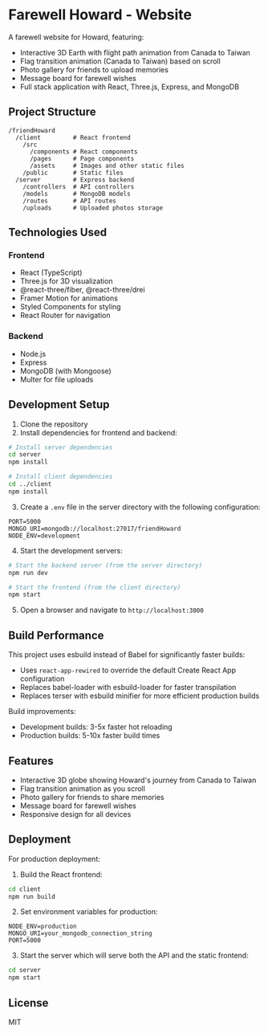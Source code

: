 # Farewell Howard - Website

A farewell website for Howard, featuring:
- Interactive 3D Earth with flight path animation from Canada to Taiwan
- Flag transition animation (Canada to Taiwan) based on scroll
- Photo gallery for friends to upload memories
- Message board for farewell wishes
- Full stack application with React, Three.js, Express, and MongoDB

## Project Structure

```
/friendHoward
  /client         # React frontend
    /src
      /components # React components
      /pages      # Page components
      /assets     # Images and other static files
    /public       # Static files
  /server         # Express backend
    /controllers  # API controllers
    /models       # MongoDB models
    /routes       # API routes
    /uploads      # Uploaded photos storage
```

## Technologies Used

### Frontend
- React (TypeScript)
- Three.js for 3D visualization
- @react-three/fiber, @react-three/drei
- Framer Motion for animations
- Styled Components for styling
- React Router for navigation

### Backend
- Node.js
- Express
- MongoDB (with Mongoose)
- Multer for file uploads

## Development Setup

1. Clone the repository
2. Install dependencies for frontend and backend:

```bash
# Install server dependencies
cd server
npm install

# Install client dependencies
cd ../client
npm install
```

3. Create a `.env` file in the server directory with the following configuration:
```
PORT=5000
MONGO_URI=mongodb://localhost:27017/friendHoward
NODE_ENV=development
```

4. Start the development servers:

```bash
# Start the backend server (from the server directory)
npm run dev

# Start the frontend (from the client directory)
npm start
```

5. Open a browser and navigate to `http://localhost:3000`

## Build Performance

This project uses esbuild instead of Babel for significantly faster builds:

- Uses `react-app-rewired` to override the default Create React App configuration
- Replaces babel-loader with esbuild-loader for faster transpilation
- Replaces terser with esbuild minifier for more efficient production builds

Build improvements:
- Development builds: 3-5x faster hot reloading
- Production builds: 5-10x faster build times

## Features

- Interactive 3D globe showing Howard's journey from Canada to Taiwan
- Flag transition animation as you scroll
- Photo gallery for friends to share memories
- Message board for farewell wishes
- Responsive design for all devices

## Deployment

For production deployment:

1. Build the React frontend:
```bash
cd client
npm run build
```

2. Set environment variables for production:
```
NODE_ENV=production
MONGO_URI=your_mongodb_connection_string
PORT=5000
```

3. Start the server which will serve both the API and the static frontend:
```bash
cd server
npm start
```

## License

MIT